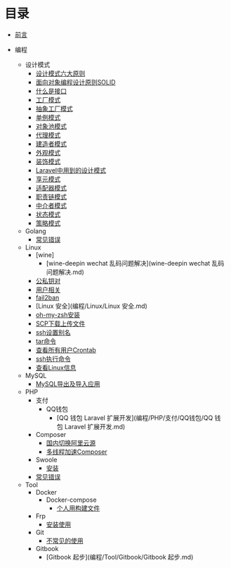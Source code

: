 # 目录

* [前言](README.md)

* 编程
  * 设计模式
    * [设计模式六大原则](编程/DesignPatterns/设计模式六大原则.md)
    * [面向对象编程设计原则SOLID](编程/DesignPatterns/面向对象编程设计原则SOLID.md)
    * [什么是接口](编程/DesignPatterns/什么是接口.md)
    * [工厂模式](编程/DesignPatterns/工厂模式.md)
    * [抽象工厂模式](编程/DesignPatterns/抽象工厂模式.md)
    * [单例模式](编程/DesignPatterns/单例模式.md)
    * [对象池模式](编程/DesignPatterns/对象池模式.md)
    * [代理模式](编程/DesignPatterns/代理模式.md)
    * [建造者模式](编程/DesignPatterns/建造者模式.md)
    * [外观模式](编程/DesignPatterns/外观模式.md)
    * [装饰模式](编程/DesignPatterns/装饰模式.md)
    * [Laravel中用到的设计模式](编程/DesignPatterns/Laravel中用到的设计模式.md)
    * [享元模式](编程/DesignPatterns/享元模式.md)
    * [适配器模式](编程/DesignPatterns/适配器模式.md)
    * [职责链模式](编程/DesignPatterns/职责链模式.md)
    * [中介者模式](编程/DesignPatterns/中介者模式.md)
    * [状态模式](编程/DesignPatterns/状态模式.md)
    * [策略模式](编程/DesignPatterns/策略模式.md)
  * Golang
    * [常见错误](编程/Golang/常见错误)
  * Linux
    * [wine]
      * [wine-deepin wechat 乱码问题解决](wine-deepin wechat 乱码问题解决.md)
    * [公私钥对](编程/Linux/公私钥对.md)
    * [用户相关](编程/Linux/用户相关.md)
    * [fail2ban](编程/Linux/fail2ban.md)
    * [Linux 安全](编程/Linux/Linux 安全.md)
    * [oh-my-zsh安装](编程/Linux/oh-my-zsh安装.md)
    * [SCP下载上传文件](编程/Linux/SCP下载上传文件.md)
    * [ssh设置别名](编程/Linux/ssh设置别名.md)
    * [tar命令](编程/Linux/tar.md)
    * [查看所有用户Crontab](/编程/Linux/查看所有crontab.md)
    * [ssh执行命令](/编程/Linux/ssh执行命令.md)
    * [查看Linux信息](/编程/Linux/查看Linux信息.md)
  * MySQL
    * [MySQL导出及导入应用](编程/MySQL/MySQL导出及导入应用.md)
  * PHP
    * 支付
      * QQ钱包
        * [QQ 钱包 Laravel 扩展开发](编程/PHP/支付/QQ钱包/QQ 钱包 Laravel 扩展开发.md)
    * Composer
      * [国内切换阿里云源](编程/PHP/Composer/国内切换阿里云源.md)
      * [多线程加速Composer](编程/PHP/Composer/多线程下载加速Composer.md)
    * Swoole
      * [安装](编程/PHP/Swoole/安装.md)
    * [常见错误](编程/PHP/常见错误.md)
  * Tool
    * Docker
      * Docker-compose
        * [个人用构建文件](编程/Tool/Docker/Docker-Compose/个人用构建文件.md)
    * Frp
      * [安装使用](编程/Tool/Frp/安装.md)
    * Git
      * [不常见的使用](编程/Tool/Git/不常见的使用.md)
    * Gitbook
      * [Gitbook 起步](编程/Tool/Gitbook/Gitbook 起步.md)
      